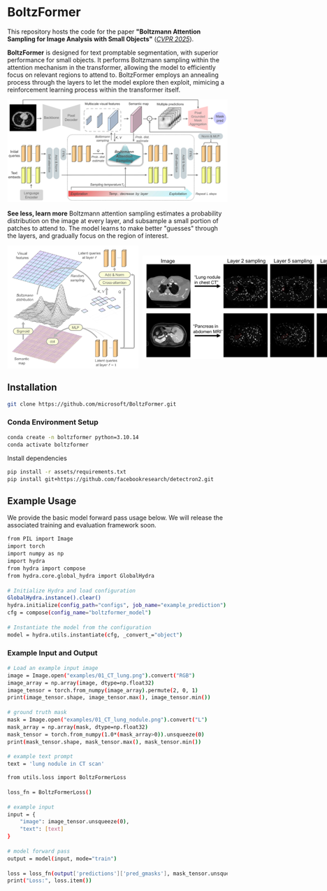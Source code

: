 # BoltzFormer

This repository hosts the code for the paper **"Boltzmann Attention Sampling for Image Analysis with Small Objects"** ([*CVPR 2025*](https://arxiv.org/abs/2503.02841)).


**BoltzFormer** is designed for text promptable segmentation, with superior performance for small objects. It performs Boltzmann sampling within the attention mechanism in the transformer, allowing the model to efficiently focus on relevant regions to attend to. BoltzFormer employs an annealing process through the layers to let the model explore then exploit, mimicing a reinforcement learning process within the transformer itself.

<img src='assets/Model.png' width=700>

**See less, learn more**
Boltzmann attention sampling estimates a probability distribution on the image at every layer, and subsample a small portion of patches to attend to. The model learns to make better "guesses" through the layers, and gradually focus on the region of interest.   

<div style="display: flex; align-items: center;">
  <img src="assets/Attention.png" style="width:300px; margin-right: 10px;">
  <img src="assets/Sampling.png" style="width:590px;">
</div>

## Installation
```sh
git clone https://github.com/microsoft/BoltzFormer.git
```

### Conda Environment Setup
```sh
conda create -n boltzformer python=3.10.14
conda activate boltzformer
```

Install dependencies
```sh
pip install -r assets/requirements.txt
pip install git+https://github.com/facebookresearch/detectron2.git
```

## Example Usage
We provide the basic model forward pass usage below. We will release the associated training and evaluation framework soon.

```sh
from PIL import Image
import torch
import numpy as np
import hydra
from hydra import compose
from hydra.core.global_hydra import GlobalHydra

# Initialize Hydra and load configuration
GlobalHydra.instance().clear()
hydra.initialize(config_path="configs", job_name="example_prediction")
cfg = compose(config_name="boltzformer_model")

# Instantiate the model from the configuration
model = hydra.utils.instantiate(cfg, _convert_="object")
```

### Example Input and Output
```sh
# Load an example input image
image = Image.open("examples/01_CT_lung.png").convert("RGB")
image_array = np.array(image, dtype=np.float32)
image_tensor = torch.from_numpy(image_array).permute(2, 0, 1)
print(image_tensor.shape, image_tensor.max(), image_tensor.min())

# ground truth mask
mask = Image.open("examples/01_CT_lung_nodule.png").convert("L")
mask_array = np.array(mask, dtype=np.float32)
mask_tensor = torch.from_numpy(1.0*(mask_array>0)).unsqueeze(0)
print(mask_tensor.shape, mask_tensor.max(), mask_tensor.min())

# example text prompt
text = 'lung nodule in CT scan'
```

```sh
from utils.loss import BoltzFormerLoss

loss_fn = BoltzFormerLoss()

# example input
input = {
    "image": image_tensor.unsqueeze(0),
    "text": [text]
}

# model forward pass
output = model(input, mode="train")

loss = loss_fn(output['predictions']['pred_gmasks'], mask_tensor.unsqueeze(0))
print("Loss:", loss.item())
```
